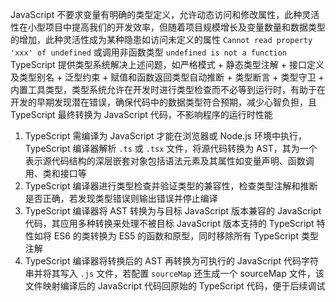 JavaScript 不要求变量有明确的类型定义，允许动态访问和修改属性，此种灵活性在小型项目中提高我们的开发效率，但随着项目规模增长及变量数量和数据类型的增加，此种灵活性成为某种隐患如访问未定义的属性 `Cannot read property 'xxx' of undefined` 或调用非函数类型 `undefined is not a function`
TypeScript 提供类型系统解决上述问题，如严格模式 + 静态类型注解 + 接口定义及类型别名 + 泛型约束 + 赋值和函数返回类型自动推断 + 类型断言 + 类型守卫 + 内置工具类型，类型系统允许在开发时进行类型检查而不必等到运行时，有助于在开发的早期发现潜在错误，确保代码中的数据类型符合预期，减少心智负担，且TypeScript 最终转换为 JavaScript 代码，不影响程序的运行时性能

1. TypeScript 需编译为 JavaScript 才能在浏览器或 Node.js 环境中执行，TypeScript 编译器解析 `.ts` 或 `.tsx` 文件，将源代码转换为 AST，其为一个表示源代码结构的深层嵌套对象包括语法元素及其属性如变量声明、函数调用、类和接口等
2. TypeScript 编译器进行类型检查并验证类型的兼容性，检查类型注解和推断是否正确，若发现类型错误则输出错误并停止编译
3. TypeScript 编译器将 AST 转换为与目标 JavaScript 版本兼容的 JavaScript 代码，其应用多种转换来处理不被目标 JavaScript 版本支持的 TypeScript 特性如将 ES6 的类转换为 ES5 的函数和原型，同时移除所有 TypeScript 类型注解
4. TypeScript 编译器将转换后的 AST 再转换为可执行的 JavaScript 代码字符串并将其写入 `.js` 文件，若配置 `sourceMap` 还生成一个 sourceMap 文件，该文件映射编译后的 JavaScript 代码回原始的 TypeScript 代码，便于后续调试
